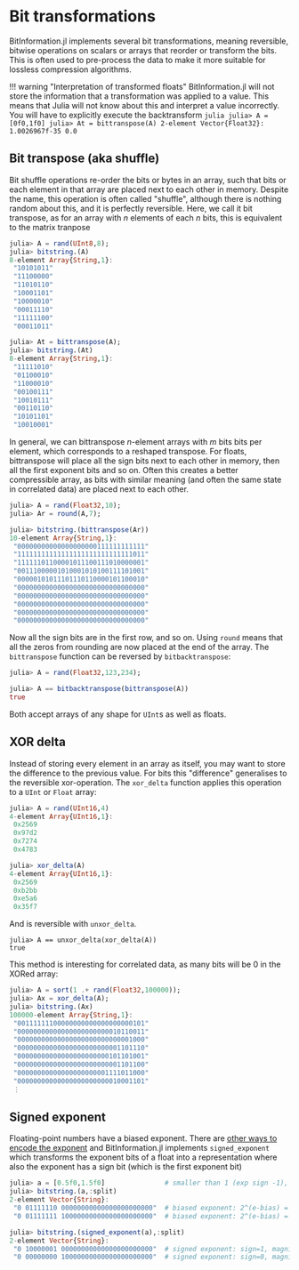 # Bit transformations

BitInformation.jl implements several bit transformations, meaning reversible, bitwise operations on scalars
or arrays that reorder or transform the bits. This is often used to pre-process the data to make it more suitable
for lossless compression algorithms.

!!! warning "Interpretation of transformed floats"
    BitInformation.jl will not store the information that a transformation was applied to a value. This means
    that Julia will not know about this and interpret a value incorrectly. You will have to explicitly execute
    the backtransform 
    ```julia
    julia> A = [0f0,1f0]
    julia> At = bittranspose(A)
    2-element Vector{Float32}:
    1.0026967f-35
    0.0
    ```

## Bit transpose (aka shuffle)

Bit shuffle operations re-order the bits or bytes in an array, such that bits or each element
in that array are placed next to each other in memory. Despite the name, this operation is
often called "shuffle", although there is nothing random about this, and it is perfectly reversible.
Here, we call it bit transpose, as for an array with $n$ elements of each $n$ bits, this is
equivalent to the matrix tranpose
```julia
julia> A = rand(UInt8,8);
julia> bitstring.(A)
8-element Array{String,1}:
 "10101011"
 "11100000"
 "11010110"
 "10001101"
 "10000010"
 "00011110"
 "11111100"
 "00011011"

julia> At = bittranspose(A);
julia> bitstring.(At)
8-element Array{String,1}:
 "11111010"
 "01100010"
 "11000010"
 "00100111"
 "10010111"
 "00110110"
 "10101101"
 "10010001"
```
In general, we can bittranspose $n$-element arrays with $m$ bits bits per element, which corresponds
to a reshaped transpose. For floats, bittranspose will place all the sign bits next to each
other in memory, then all the first exponent bits and so on. Often this creates a better
compressible array, as bits with similar meaning (and often the same state in correlated data)
are placed next to each other.
```julia
julia> A = rand(Float32,10);
julia> Ar = round(A,7);

julia> bitstring.(bittranspose(Ar))
10-element Array{String,1}:
 "00000000000000000000111111111111"
 "11111111111111111111111111111011"
 "11111101100001011100111010000001"
 "00111000001010001010100111101001"
 "00000101011101110110000101100010"
 "00000000000000000000000000000000"
 "00000000000000000000000000000000"
 "00000000000000000000000000000000"
 "00000000000000000000000000000000"
 "00000000000000000000000000000000"
```
Now all the sign bits are in the first row, and so on. Using `round` means that all the zeros
from rounding are now placed at the end of the array. The `bittranspose` function can be
reversed by `bitbacktranspose`:
```julia
julia> A = rand(Float32,123,234);

julia> A == bitbacktranspose(bittranspose(A))
true
```
Both accept arrays of any shape for `UInt`s as well as floats.

## XOR delta

Instead of storing every element in an array as itself, you may want to store the difference to the
previous value. For bits this "difference" generalises to the reversible xor-operation. The `xor_delta`
function applies this operation to a `UInt` or `Float` array:
```julia
julia> A = rand(UInt16,4)
4-element Array{UInt16,1}:
 0x2569
 0x97d2
 0x7274
 0x4783

julia> xor_delta(A)
4-element Array{UInt16,1}:
 0x2569
 0xb2bb
 0xe5a6
 0x35f7
```
And is reversible with `unxor_delta`.
```
julia> A == unxor_delta(xor_delta(A))
true
```
This method is interesting for correlated data, as many bits will be 0 in the XORed array:
```julia
julia> A = sort(1 .+ rand(Float32,100000));
julia> Ax = xor_delta(A);
julia> bitstring.(Ax)
100000-element Array{String,1}:
 "00111111100000000000000000000101"
 "00000000000000000000000010110011"
 "00000000000000000000000000001000"
 "00000000000000000000000001101110"
 "00000000000000000000000101101001"
 "00000000000000000000000001101100"
 "00000000000000000000001111011000"
 "00000000000000000000000010001101"
 ⋮
```

## Signed exponent

Floating-point numbers have a biased exponent. There are 
[other ways to encode the exponent](https://en.wikipedia.org/wiki/Signed_number_representations#Comparison_table)
and BitInformation.jl implements `signed_exponent` which transforms the exponent bits of a float into a 
representation where also the exponent has a sign bit (which is the first exponent bit)

```julia
julia> a = [0.5f0,1.5f0]               # smaller than 1 (exp sign -1), larger than 1 (exp sign +1)
julia> bitstring.(a,:split)
2-element Vector{String}:
 "0 01111110 00000000000000000000000"  # biased exponent: 2^(e-bias) = 2^-1 here
 "0 01111111 10000000000000000000000"  # biased exponent: 2^(e-bias) = 2^0 here

julia> bitstring.(signed_exponent(a),:split)
2-element Vector{String}:
 "0 10000001 00000000000000000000000"  # signed exponent: sign=1, magnitude=1, i.e. 2^-1
 "0 00000000 10000000000000000000000"  # signed exponent: sign=0, magnitude=0, i.e. 2^0
```

